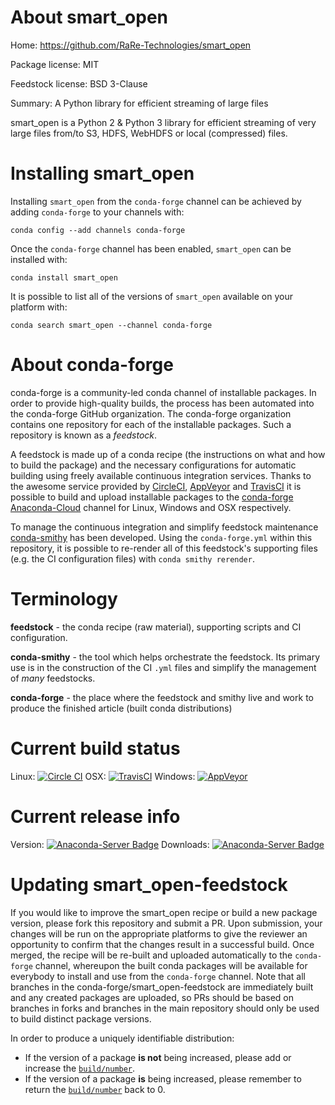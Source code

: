 About smart_open
================

Home: https://github.com/RaRe-Technologies/smart_open

Package license: MIT

Feedstock license: BSD 3-Clause

Summary: A Python library for efficient streaming of large files

smart_open is a Python 2 & Python 3 library
for efficient streaming of very large files
from/to S3, HDFS, WebHDFS or local (compressed) files.


Installing smart_open
=====================

Installing `smart_open` from the `conda-forge` channel can be achieved by adding `conda-forge` to your channels with:

```
conda config --add channels conda-forge
```

Once the `conda-forge` channel has been enabled, `smart_open` can be installed with:

```
conda install smart_open
```

It is possible to list all of the versions of `smart_open` available on your platform with:

```
conda search smart_open --channel conda-forge
```



About conda-forge
=================

conda-forge is a community-led conda channel of installable packages.
In order to provide high-quality builds, the process has been automated into the
conda-forge GitHub organization. The conda-forge organization contains one repository
for each of the installable packages. Such a repository is known as a *feedstock*.

A feedstock is made up of a conda recipe (the instructions on what and how to build
the package) and the necessary configurations for automatic building using freely
available continuous integration services. Thanks to the awesome service provided by
[CircleCI](https://circleci.com/), [AppVeyor](http://www.appveyor.com/)
and [TravisCI](https://travis-ci.org/) it is possible to build and upload installable
packages to the [conda-forge](https://anaconda.org/conda-forge)
[Anaconda-Cloud](http://docs.anaconda.org/) channel for Linux, Windows and OSX respectively.

To manage the continuous integration and simplify feedstock maintenance
[conda-smithy](http://github.com/conda-forge/conda-smithy) has been developed.
Using the ``conda-forge.yml`` within this repository, it is possible to re-render all of
this feedstock's supporting files (e.g. the CI configuration files) with ``conda smithy rerender``.


Terminology
===========

**feedstock** - the conda recipe (raw material), supporting scripts and CI configuration.

**conda-smithy** - the tool which helps orchestrate the feedstock.
                   Its primary use is in the construction of the CI ``.yml`` files
                   and simplify the management of *many* feedstocks.

**conda-forge** - the place where the feedstock and smithy live and work to
                  produce the finished article (built conda distributions)

Current build status
====================

Linux: [![Circle CI](https://circleci.com/gh/conda-forge/smart_open-feedstock.svg?style=shield)](https://circleci.com/gh/conda-forge/smart_open-feedstock)
OSX: [![TravisCI](https://travis-ci.org/conda-forge/smart_open-feedstock.svg?branch=master)](https://travis-ci.org/conda-forge/smart_open-feedstock)
Windows: [![AppVeyor](https://ci.appveyor.com/api/projects/status/github/conda-forge/smart_open-feedstock?svg=True)](https://ci.appveyor.com/project/conda-forge/smart-open-feedstock/branch/master)

Current release info
====================
Version: [![Anaconda-Server Badge](https://anaconda.org/conda-forge/smart_open/badges/version.svg)](https://anaconda.org/conda-forge/smart_open)
Downloads: [![Anaconda-Server Badge](https://anaconda.org/conda-forge/smart_open/badges/downloads.svg)](https://anaconda.org/conda-forge/smart_open)


Updating smart_open-feedstock
=============================

If you would like to improve the smart_open recipe or build a new
package version, please fork this repository and submit a PR. Upon submission,
your changes will be run on the appropriate platforms to give the reviewer an
opportunity to confirm that the changes result in a successful build. Once
merged, the recipe will be re-built and uploaded automatically to the
`conda-forge` channel, whereupon the built conda packages will be available for
everybody to install and use from the `conda-forge` channel.
Note that all branches in the conda-forge/smart_open-feedstock are
immediately built and any created packages are uploaded, so PRs should be based
on branches in forks and branches in the main repository should only be used to
build distinct package versions.

In order to produce a uniquely identifiable distribution:
 * If the version of a package **is not** being increased, please add or increase
   the [``build/number``](http://conda.pydata.org/docs/building/meta-yaml.html#build-number-and-string).
 * If the version of a package **is** being increased, please remember to return
   the [``build/number``](http://conda.pydata.org/docs/building/meta-yaml.html#build-number-and-string)
   back to 0.
